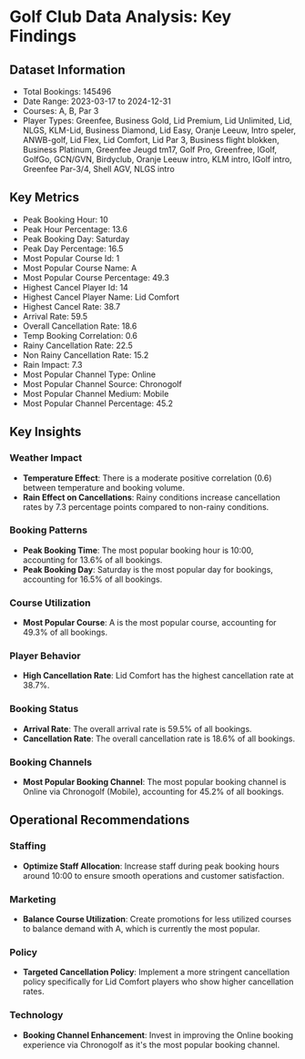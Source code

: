 # Golf Club Data Analysis: Key Findings

## Dataset Information

- Total Bookings: 145496
- Date Range: 2023-03-17 to 2024-12-31
- Courses: A, B, Par 3
- Player Types: Greenfee, Business Gold, Lid Premium, Lid Unlimited, Lid, NLGS, KLM-Lid, Business Diamond, Lid Easy, Oranje Leeuw, Intro speler, ANWB-golf, Lid Flex, Lid Comfort, Lid Par 3, Business flight blokken, Business Platinum, Greenfee Jeugd tm17, Golf Pro, Greenfree, IGolf, GolfGo, GCN/GVN, Birdyclub, Oranje Leeuw intro, KLM intro, IGolf intro, Greenfee Par-3/4, Shell AGV, NLGS intro

## Key Metrics

- Peak Booking Hour: 10
- Peak Hour Percentage: 13.6
- Peak Booking Day: Saturday
- Peak Day Percentage: 16.5
- Most Popular Course Id: 1
- Most Popular Course Name: A
- Most Popular Course Percentage: 49.3
- Highest Cancel Player Id: 14
- Highest Cancel Player Name: Lid Comfort
- Highest Cancel Rate: 38.7
- Arrival Rate: 59.5
- Overall Cancellation Rate: 18.6
- Temp Booking Correlation: 0.6
- Rainy Cancellation Rate: 22.5
- Non Rainy Cancellation Rate: 15.2
- Rain Impact: 7.3
- Most Popular Channel Type: Online
- Most Popular Channel Source: Chronogolf
- Most Popular Channel Medium: Mobile
- Most Popular Channel Percentage: 45.2

## Key Insights

### Weather Impact

- **Temperature Effect**: There is a moderate positive correlation (0.6) between temperature and booking volume.
- **Rain Effect on Cancellations**: Rainy conditions increase cancellation rates by 7.3 percentage points compared to non-rainy conditions.

### Booking Patterns

- **Peak Booking Time**: The most popular booking hour is 10:00, accounting for 13.6% of all bookings.
- **Peak Booking Day**: Saturday is the most popular day for bookings, accounting for 16.5% of all bookings.

### Course Utilization

- **Most Popular Course**: A is the most popular course, accounting for 49.3% of all bookings.

### Player Behavior

- **High Cancellation Rate**: Lid Comfort has the highest cancellation rate at 38.7%.

### Booking Status

- **Arrival Rate**: The overall arrival rate is 59.5% of all bookings.
- **Cancellation Rate**: The overall cancellation rate is 18.6% of all bookings.

### Booking Channels

- **Most Popular Booking Channel**: The most popular booking channel is Online via Chronogolf (Mobile), accounting for 45.2% of all bookings.

## Operational Recommendations

### Staffing

- **Optimize Staff Allocation**: Increase staff during peak booking hours around 10:00 to ensure smooth operations and customer satisfaction.

### Marketing

- **Balance Course Utilization**: Create promotions for less utilized courses to balance demand with A, which is currently the most popular.

### Policy

- **Targeted Cancellation Policy**: Implement a more stringent cancellation policy specifically for Lid Comfort players who show higher cancellation rates.

### Technology

- **Booking Channel Enhancement**: Invest in improving the Online booking experience via Chronogolf as it's the most popular booking channel.

